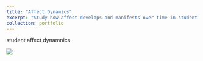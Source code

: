 ```yaml
---
title: "Affect Dynamics"
excerpt: "Study how affect develops and manifests over time in student learning"
collection: portfolio
---
```


student affect dynamnics

<img src='/images/500x300.png'>
